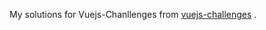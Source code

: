 My solutions for Vuejs-Chanllenges from [vuejs-challenges](https://github.com/webfansplz/vuejs-challenges) .
